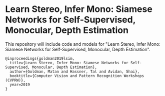 # Learn Stereo, Infer Mono: Siamese Networks for Self-Supervised, Monocular, Depth Estimation

This repository will include code and models for "Learn Stereo, Infer Mono: Siamese Networks for Self-Supervised, Monocular, Depth Estimation".

```
@inproceedings{goldman2019lsim,
  title={Learn Stereo, Infer Mono: Siamese Networks for Self-Supervised, Monocular, Depth Estimation},
  author={Goldman, Matan and Hassner, Tal and Avidan, Shai},
  booktitle={Computer Vision and Pattern Recognition Workshops (CVPRW)},
  year=2019
}
```
